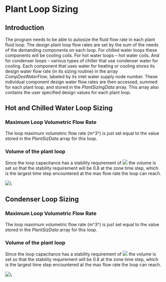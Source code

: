 # Plant Loop Sizing

## Introduction

The program needs to be able to autosize the fluid flow rate in each plant fluid loop. The design plant loop flow rates are set by the sum of the needs of the demanding components on each loop. For chilled water loops these components will be cooling coils. For hot water loops – hot water coils. And for condenser loops – various types of chiller that use condenser water for cooling. Each component that uses water for heating or cooling stores its design water flow rate (in its sizing routine) in the array *CompDesWaterFlow*, labeled by its inlet water supply node number. These individual component design water flow rates are then accessed, summed for each plant loop, and stored in the *PlantSizingData* array. This array also contains the user specified design values for each plant loop.

## Hot and Chilled Water Loop Sizing

### Maximum Loop Volumetric Flow Rate

The loop maximum volumetric flow rate (m^3^) is just set equal to the value stored in the *PlantSizData* array for this loop.

### Volume of the plant loop

Since the loop capacitance has a stability requirement of ![](media/image1985.png)  the volume is set so that the stability requirement will be 0.8 at the zone time step, which is the largest time step encountered at the max flow rate the loop can reach.

![](media/image1986.png)\


## Condenser Loop Sizing

### Maximum Loop Volumetric Flow Rate

The loop maximum volumetric flow rate (m^3^) is just set equal to the value stored in the *PlantSizData* array for this loop.

### Volume of the plant loop

Since the loop capacitance has a stability requirement of ![](media/image1987.png)  the volume is set so that the stability requirement will be 0.8 at the zone time step, which is the largest time step encountered at the max flow rate the loop can reach.

![](media/image1988.png)\
